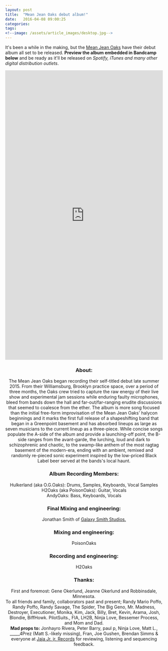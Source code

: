 ```yaml
---
layout: post
title:  "Mean Jean Oaks debut album!"
date:   2016-04-08 09:00:25
categories: 
tags: 
<!--image: /assets/article_images/desktop.jpg-->
---
```


It's been a while in the making, but the [Mean Jean Oaks](http://themeanjeanoaks.com) have their debut album all set to be released. **Preview the album embedded in Bandcamp below** and be ready as it'll be released on *Spotify, iTunes and many other digital distribution outlets*. 

<iframe style="border: 0; width: 100%; height: 925px;" src="https://bandcamp.com/EmbeddedPlayer/album=1700658943/size=large/bgcol=ffffff/linkcol=0687f5/transparent=true/" seamless><a href="http://meanjeanoaks.bandcamp.com/album/mean-jean-oaks">Mean Jean Oaks by Mean Jean Oaks</a></iframe>

<center>
<!-- <br/> -->
<h3>About:</h3>
<p>The Mean Jean Oaks began recording their self-titled debut late summer 2015. From their  Williamsburg, Brooklyn practice space, over a period of three months, the Oaks crew tried to capture the raw energy of their live show and experimental jam sessions while enduring faulty microphones, bleed from bands down the hall and far-out/far-ranging erudite discussions that seemed to coalesce from the ether. The album is more song focused than the initial free-form improvisation of the Mean Jean Oaks' halycon beginnings and it marks the first full release of a shapeshifting band that began in a Greenpoint basement and has absorbed lineups as large as seven musicians to the current lineup as a three-piece. While concise songs populate the A-side of the album and provide a launching-off point, the B-side ranges from the avant-garde, the lurching, loud and dark to schizophrenic and chaotic, to the swamp-like anthem of the most ragtag basement of the modern-era, ending with an ambient, remixed and randomly re-pieced sonic experiment inspired by the low-priced Black Label beer served at the bands's local haunt.</p>  

<h3>Album Recording Members:</h3>
<p>Hulkerland (aka O.G.Oaks): Drums, Samples, Keyboards, Vocal Samples</br>
H2Oaks (aka PoisonOaks): Guitar, Vocals</br>
AndyOaks: Bass, Keyboards, Vocals</p>

<h3>Final Mixing and engineering:</h3>
<p>Jonathan Smith of <a href="http://www.galaxysmith.com/" target='_blank'>Galaxy Smith Studios.</a></p>

<h3>Mixing and engineering:</h3>
<p>PoisonOaks</p>

<h3>Recording and engineering:</h3>
<p>H2Oaks</p>

<h3>Thanks:</h3>
<p>First and foremost: Gene Okerlund, Jeanne Okerlund and Robbinsdale, Minnesota.</br>
To all friends and family, collaborators past and present; Randy Mario Poffo, Randy Poffo, Randy Savage, The Spider, The Big Geno, Mr. Madness, Destroyer, Executioner, Monika, Kim, Jack, Billy, Bret, Kevin, Arama, Josh, Blondie, BiffHowk. PilotSuits., FIA, LH2B, Ninja Love, Bessemer Process, and Mom and Dad.</br>
<strong>Mad props to:</strong> Jonhayro Rivera, Peter Barry, paul p, Ninja Love, Matt L., _____4Prez (Matt S.-likely missing), Fran, Joe Gushen, Brendan Simms & everyone at <a href="http://www.jajajrjr.com/" target='_blank'>Jaja Jr. jr. Records</a> for reviewing, listening and sequencing feedback.</p>

</center>


